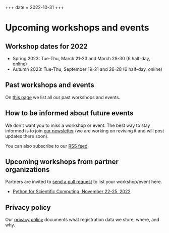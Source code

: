 +++
date = 2022-10-31
+++

# Upcoming workshops and events


## Workshop dates for 2022

<!-- If you edit this section, also update the date on top of this page. This
is important for RSS feed. -->

- Spring 2023: Tue-Thu, March 21-23 and March 28-30 (6 half-day, online)
- Autumn 2023: Tue-Thu, September 19-21 and 26-28 (6 half-day, online)


## Past workshops and events

On [this page](/workshops/past/) we list all our past workshops and events.


## How to be informed about future events

We don't want you to miss a workshop or event. The best
way to stay informed is to join [our newsletter](https://tinyletter.com/coderefinery)
(we are working on reviving it and will post updates there soon).

You can also subscribe to our [RSS feed](/atom.xml).


## Upcoming workshops from partner organizations

<div class="uk-alert-primary" uk-alert>
<a class="uk-alert-close" uk-close></a>

Partners are invited to [send a pull
request](https://github.com/coderefinery/coderefinery.org/edit/main/content/workshops/upcoming.md)
to list your workshop/event here.

</div>

- [Python for Scientific Computing, November 22-25,
  2022](https://scicomp.aalto.fi/training/scip/python-for-scicomp-2022/)


## Privacy policy

Our [privacy policy](/privacy-policy/)
documents what registration data we store, where, and why.

